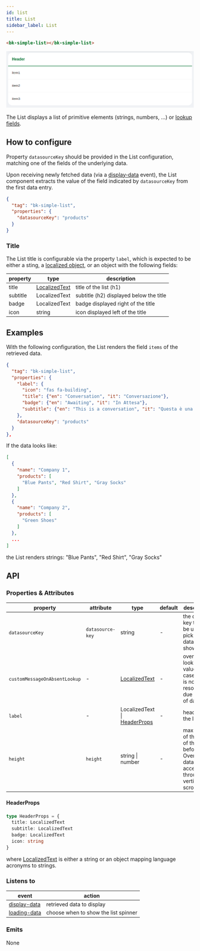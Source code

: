 ```yaml
---
id: list
title: List
sidebar_label: List
---
```

<!--
WARNING:
This file is automatically generated. Please edit the 'README' file of the corresponding component and run `yarn copy:docs`
-->


[lookups]: ../30_page_layout.md#lookups-deprecated
[localized-text]: ../40_core_concepts.md#localization-and-i18n

[display-data]: ../70_events.md#display-data
[loading-data]: ../70_events.md#loading-data



```html
<bk-simple-list></bk-simple-list>
```

![bk-simple-list](img/bk-simple-list.png)

The List displays a list of primitive elements (strings, numbers, ...) or [lookup fields][lookups].


## How to configure

Property `datasourceKey` should be provided in the List configuration, matching one of the fields of the underlying data.

Upon receiving newly fetched data (via a [display-data] event), the List component extracts the value of the field indicated by `datasourceKey` from the first data entry.

```json
{
  "tag": "bk-simple-list",
  "properties": {
    "datasourceKey": "products"
  }
}
```

### Title

The List title is configurable via the property `label`, which is expected to be either a sting, a [localized object][localized-text], or an object with the following fields:

| property | type                            | description                             |
| -------- | ------------------------------- | --------------------------------------- |
| title    | [LocalizedText][localized-text] | title of the list (h1)                  |
| subtitle | LocalizedText                   | subtitle (h2) displayed below the title |
| badge    | LocalizedText                   | badge displayed right of the title      |
| icon     | string                          | icon displayed left of the title        |

## Examples

With the following configuration, the List renders the field `items` of the retrieved data.

```json
{
  "tag": "bk-simple-list",
  "properties": {
    "label": {
      "icon": "fas fa-building",
      "title": {"en": "Conversation", "it": "Conversazione"},
      "badge": {"en": "Awaiting", "it": "In Attesa"},
      "subtitle": {"en": "This is a conversation", "it": "Questa è una conversazione"}
    },
    "datasourceKey": "products"
  }
},
```

If the data looks like:

```json
[
  {
    "name": "Company 1",
    "products": [
      "Blue Pants", "Red Shirt", "Gray Socks"
    ]
  },
  {
    "name": "Company 2",
    "products": [
      "Green Shoes"
    ]
  },
  ...
]
```

the List renders strings: "Blue Pants", "Red Shirt", "Gray Socks"

## API

### Properties & Attributes

| property                      | attribute        | type                                         | default | description                                                                                          |
| ----------------------------- | ---------------- | -------------------------------------------- | ------- | ---------------------------------------------------------------------------------------------------- |
| `datasourceKey`               | `datasource-key` | string                                       | -       | the object key that will be used to pick the data to show.                                           |
| `customMessageOnAbsentLookup` | -                | [LocalizedText][localized-text]              | -       | override lookup value in case lookup is not resolved due to lack of data                             |
| `label`                       | -                | LocalizedText \| [HeaderProps](#headerprops) | -       | header of the list.                                                                                  |
| `height`                      | `height`         | string \| number                             | -       | max height of the body of the list before. Overflowing data is accessible through vertical scrolling |


#### HeaderProps

```typescript
type HeaderProps = {
  title: LocalizedText
  subtitle: LocalizedText
  badge: LocalizedText
  icon: string 
}
```

where [LocalizedText][localized-text] is either a string or an object mapping language acronyms to strings.

### Listens to

| event          | action                               |
| -------------- | ------------------------------------ |
| [display-data] | retrieved data to display            |
| [loading-data] | choose when to show the list spinner |

### Emits

None

